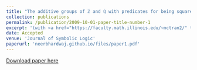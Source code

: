 ```yaml
---
title: "The additive groups of ℤ and ℚ with predicates for being square-free"
collection: publications
permalink: /publication/2009-10-01-paper-title-number-1
excerpt: '(with <a href="https://faculty.math.illinois.edu/~mctran2/" target="_blank"> Minh Chieu Tran</a>). View one of our structures in the <a href="http://forkinganddividing.com/#_02_54" target="blank"> model theory universe</a>.'
date: Accepted
venue: 'Journal of Symbolic Logic'
paperurl: 'neerbhardwaj.github.io/files/paper1.pdf'
---
```





[Download paper here](neerbhardwaj.github.io/files/paper1.pdf)

